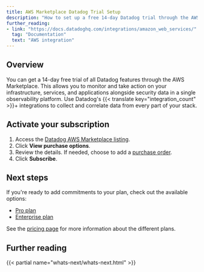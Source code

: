 ```yaml
---
title: AWS Marketplace Datadog Trial Setup
description: "How to set up a free 14-day Datadog trial through the AWS Marketplace"
further_reading:
- link: "https://docs.datadoghq.com/integrations/amazon_web_services/"
  tag: "Documentation"
  text: "AWS integration"
---
```


## Overview

You can get a 14-day free trial of all Datadog features through the AWS Marketplace. This allows you to monitor and take action on your infrastructure, services, and applications alongside security data in a single observability platform. Use Datadog's {{< translate key="integration_count" >}}+ integrations to collect and correlate data from every part of your stack.

## Activate your subscription

1. Access the [Datadog AWS Marketplace listing][1].
2. Click **View purchase options**.
3. Review the details. If needed, choose to add a [purchase order][2].
4. Click **Subscribe**.

## Next steps

If you're ready to add commitments to your plan, check out the available options:

- [Pro plan][3]
- [Enterprise plan][4]

See the [pricing page][5] for more information about the different plans.

## Further reading

{{< partial name="whats-next/whats-next.html" >}}

[1]: https://aws.amazon.com/marketplace/pp/prodview-7tlwraipohxq6
[2]: https://docs.aws.amazon.com/marketplace/latest/buyerguide/buyer-purchase-orders.html?icmpid=docs_console_unmapped
[3]: https://aws.amazon.com/marketplace/pp/prodview-536p4hpqbajc2
[4]: https://aws.amazon.com/marketplace/pp/prodview-tl2m77mvj2gmk
[5]: https://www.datadoghq.com/pricing/
